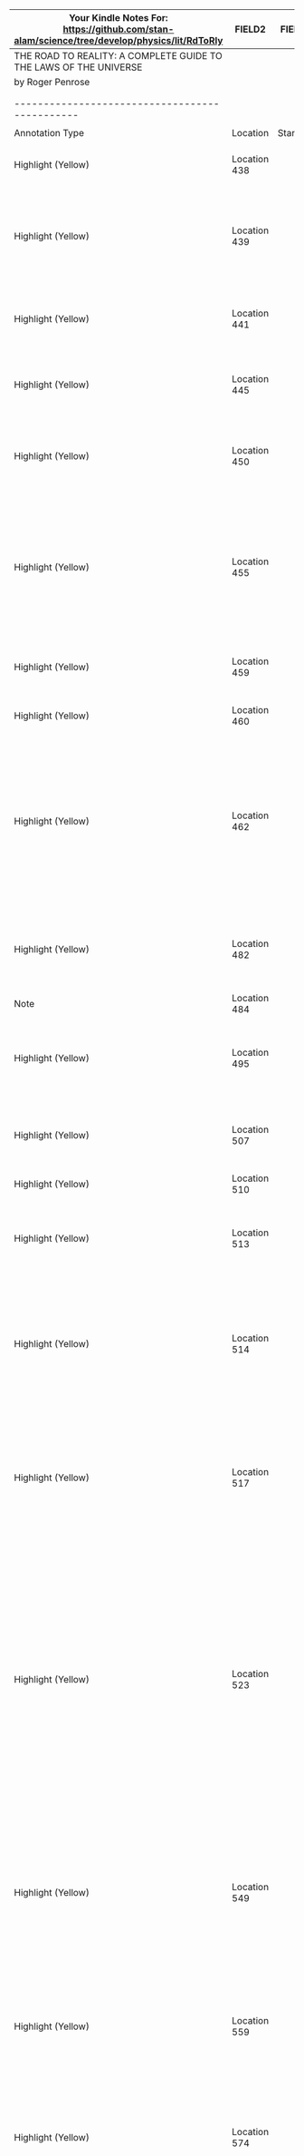 |Your Kindle Notes For: https://github.com/stan-alam/science/tree/develop/physics/lit/RdToRly                                          |FIELD2      |FIELD3  |FIELD4                                                                                                                                                                                                                                                                                                                                                                                                                                                                                                                                                                                                                                                                                                                             |
|-----------------------------------------------------------------|------------|--------|-----------------------------------------------------------------------------------------------------------------------------------------------------------------------------------------------------------------------------------------------------------------------------------------------------------------------------------------------------------------------------------------------------------------------------------------------------------------------------------------------------------------------------------------------------------------------------------------------------------------------------------------------------------------------------------------------------------------------------------|
|THE ROAD TO REALITY: A COMPLETE GUIDE TO THE LAWS OF THE UNIVERSE|            |        |                                                                                                                                                                                                                                                                                                                                                                                                                                                                                                                                                                                                                                                                                                                                   |
|by Roger Penrose                                                 |            |        |                                                                                                                                                                                                                                                                                                                                                                                                                                                                                                                                                                                                                                                                                                                                   |
|                                                                 |            |        |                                                                                                                                                                                                                                                                                                                                                                                                                                                                                                                                                                                                                                                                                                                                   |
|                                                                 |            |        |                                                                                                                                                                                                                                                                                                                                                                                                                                                                                                                                                                                                                                                                                                                                   |
|----------------------------------------------                   |            |        |                                                                                                                                                                                                                                                                                                                                                                                                                                                                                                                                                                                                                                                                                                                                   |
|                                                                 |            |        |                                                                                                                                                                                                                                                                                                                                                                                                                                                                                                                                                                                                                                                                                                                                   |
|Annotation Type                                                  |Location    |Starred?|Annotation                                                                                                                                                                                                                                                                                                                                                                                                                                                                                                                                                                                                                                                                                                                         |
|Highlight (Yellow)                                               |Location 438|        |This is the search for the underlying principles that govern the behaviour of our universe.                                                                                                                                                                                                                                                                                                                                                                                                                                                                                                                                                                                                                                        |
|Highlight (Yellow)                                               |Location 439|        |But this journey has proved to be a profoundly difficult one, and real understanding has, for the most part, come but slowly. This inherent difficulty has led us in many false directions; hence we should learn caution.                                                                                                                                                                                                                                                                                                                                                                                                                                                                                                         |
|Highlight (Yellow)                                               |Location 441|        |many scientists of today have voiced the opinion that we may be close to a basic understanding of all the underlying principles of physics.                                                                                                                                                                                                                                                                                                                                                                                                                                                                                                                                                                                        |
|Highlight (Yellow)                                               |Location 445|        |shied away from presenting mathematical formulae, despite dire warnings of the severe reduction in readership                                                                                                                                                                                                                                                                                                                                                                                                                                                                                                                                                                                                                      |
|Highlight (Yellow)                                               |Location 450|        |for them to comprehend the research going on at the cutting edge of physical theory if they cannot even master the manipulation of fractions? Well, I certainly see the difficulty.                                                                                                                                                                                                                                                                                                                                                                                                                                                                                                                                                |
|Highlight (Yellow)                                               |Location 455|        |of mathematical symbols, however simply presented, can see only the stern face of a parent or teacher who tried to force into them a non-comprehending parrot-like apparent competence—a duty, and a duty alone—and no hint of the magic or beauty of the subject might be allowed to come through.                                                                                                                                                                                                                                                                                                                                                                                                                                |
|Highlight (Yellow)                                               |Location 459|        |One of my mother’s closest friends, when she was a young girl, was among those who could not grasp fractions.                                                                                                                                                                                                                                                                                                                                                                                                                                                                                                                                                                                                                      |
|Highlight (Yellow)                                               |Location 460|        |she had retired from a successful career as a ballet dancer.                                                                                                                                                                                                                                                                                                                                                                                                                                                                                                                                                                                                                                                                       |
|Highlight (Yellow)                                               |Location 462|        |‘It’s all that cancelling’, she said to me, ‘I could just never get the hang of cancelling.’ She was an elegant and highly intelligent woman, and there is no doubt in my mind that the mental qualities that are required in comprehending the sophisticated choreography that is central to ballet are in no way inferior to those which must be brought to bear on a mathematical problem.                                                                                                                                                                                                                                                                                                                                      |
|Highlight (Yellow)                                               |Location 482|        |undergraduate, I guess my schoolteacher was making a brave attempt at telling us the definition of a fraction in terms of the ubiquitous mathematical notion of an equivalence class.                                                                                                                                                                                                                                                                                                                                                                                                                                                                                                                                              |
|Note                                                             |Location 484|        |see infinite series.                                                                                                                                                                                                                                                                                                                                                                                                                                                                                                                                                                                                                                                                                                               |
|Highlight (Yellow)                                               |Location 495|        |“equivalence class” notion, the fraction , for example, simply is the infinite collection of all pairs (3, 8), (–3, – 8), (6, 16), (– 6, – 16), (9, 24), (– 9, – 24), (12, 32),…,                                                                                                                                                                                                                                                                                                                                                                                                                                                                                                                                                  |
|Highlight (Yellow)                                               |Location 507|        |I shall try to avoid, as far as I can, the kind of mathematical pedantry that leads us to define a fraction in terms of an ‘infinite class of pairs’                                                                                                                                                                                                                                                                                                                                                                                                                                                                                                                                                                               |
|Highlight (Yellow)                                               |Location 510|        |when added to itself 8 times in all, gives 3.                                                                                                                                                                                                                                                                                                                                                                                                                                                                                                                                                                                                                                                                                      |
|Highlight (Yellow)                                               |Location 513|        |One way to see that fractions do make consistent sense is, indeed, to use the ‘definition’ in terms of infinite collections of pairs of integers (whole numbers),                                                                                                                                                                                                                                                                                                                                                                                                                                                                                                                                                                  |
|Highlight (Yellow)                                               |Location 514|        |But that does not mean that actually is such a collection. It is better to think of as being an entity with some kind of (Platonic) existence of its own, and that the infinite collection of pairs is merely one way of our coming to terms with the consistency of this type of entity.                                                                                                                                                                                                                                                                                                                                                                                                                                          |
|Highlight (Yellow)                                               |Location 517|        |With familiarity, we begin to believe that we can easily grasp a notion like as something that has its own kind of existence, and the idea of an ‘infinite collection of pairs’ is merely a pedantic device—a device that quickly recedes from our imaginations once we have grasped it. Much of mathematics is like that.                                                                                                                                                                                                                                                                                                                                                                                                         |
|Highlight (Yellow)                                               |Location 523|        |In particular, the above notion of an equivalence class is relevant not only to a great deal of important (but confusing) mathematics, but a great deal of important (and confusing) physics as well, such as Einstein’s general theory of relativity and the ‘gauge theory’ principles that describe the forces of Nature according to modern particle physics. In modern physics, one cannot avoid facing up to the subtleties of much sophisticated mathematics. It is for this reason that I have spent the first 16 chapters of this work directly on the description of mathematical ideas.                                                                                                                                  |
|Highlight (Yellow)                                               |Location 549|        |I hope that working through these exercises will provide a significant aid towards accumulating such skills. It is always the case, with mathematics, that a little direct experience of thinking over things on your own can provide a much deeper understanding than merely reading about them. (If you need the solutions, see the website www.roadsolutions.ox.ac.uk                                                                                                                                                                                                                                                                                                                                                           |
|Highlight (Yellow)                                               |Location 559|        |It may be said that this book is really about the relation between mathematics and physics, and how the interplay between the two strongly influences those drives that underlie our searches for a better theory of the universe.                                                                                                                                                                                                                                                                                                                                                                                                                                                                                                 |
|Highlight (Yellow)                                               |Location 574|        |This is called an ‘equivalence class’ because it actually is a class of entities (the entities, in this particular case, being pairs of whole numbers), each member of which is deemed to be equivalent, in a specified sense, to each of the other members.                                                                                                                                                                                                                                                                                                                                                                                                                                                                       |
|Highlight (Yellow)                                               |Location 652|        |The Euclidean ‘length’ of a 3-vector quantity a = (a1,a2,a3) may be written a, where , and the scalar product of a with b = (b1,b2,b3), written a • b = a1b1 + a2b2 + a3b3. This ‘dot’ notation for scalar products applies also in the general n-dimensional context, for the scalar (or inner) product α • ξ of an abstract covector α with a vector ξ.                                                                                                                                                                                                                                                                                                                                                                          |
|Highlight (Yellow)                                               |Location 661|        |(Instead, I shall tend to adopt a philosophical standpoint that the classical and quantum entities are really the ‘same’—and so it is fair to use the same symbols for each—except that in the classical case one is justified in ignoring quantities of the order of ħ, so that the classical commutation properties ab = ba can hold, whereas in quantum mechanics, ab might differ from ba by something of order ħ.)                                                                                                                                                                                                                                                                                                            |
|Highlight (Yellow)                                               |Location 708|        |the appearance                                                                                                                                                                                                                                                                                                                                                                                                                                                                                                                                                                                                                                                                                                                     |
|Highlight (Yellow)                                               |Location 755|        |If the heavens had shown such little concern for the Catastrophe, having a stature far greater even than that terrible Daemon, Am-tep reasoned, why should the forces controlling the Daemon itself show concern for what the little people on the island had been doing, with their foolish rituals and human sacrifice? He felt embarrassed by his own foolish thoughts at the time, that the Daemon might be concerned by the mere patterns on his pots. Yet Am-tep was still troubled by the question ‘why?’ What deep forces control the behaviour of the world, and why do they sometimes burst forth in violent and seemingly incomprehensible ways? He shared his questions with his grandson, but there were no answers. —|
|Highlight (Yellow)                                               |Location 780|        |Do not seek for reasons in the specific patterns of stars, or of other scattered arrangements of objects; look, instead, for a deeper universal order in the way that things behave.                                                                                                                                                                                                                                                                                                                                                                                                                                                                                                                                               |
|Highlight (Yellow)                                               |Location 794|        |After some time, Amphos was accepted into the brotherhood. The name of the sage was Pythagoras.                                                                                                                                                                                                                                                                                                                                                                                                                                                                                                                                                                                                                                    |
|Highlight (Yellow)                                               |Location 842|        |What they had to do first was to discover how to disentangle the true from the suppositional in mathematics. A procedure was required for telling whether a given mathematical assertion                                                                                                                                                                                                                                                                                                                                                                                                                                                                                                                                           |
|Highlight (Yellow)                                               |Location 843|        |is or is not to be trusted as true. Until that preliminary issue could be settled in a reasonable way, there would be little hope of seriously addressing those more                                                                                                                                                                                                                                                                                                                                                                                                                                                                                                                                                               |
|Highlight (Yellow)                                               |Location 845|        |This realization that the key to the understanding of Nature lay within an unassailable mathematics was perhaps the first major breakthrough in science.                                                                                                                                                                                                                                                                                                                                                                                                                                                                                                                                                                           |
|Highlight (Yellow)                                               |Location 848|        |great Greek philosophers Thales of Miletus (c.625–547 bc) and Pythagoras*1 of Samos (c.572–497 bc) began to introduce the notion of mathematical proof that the first firm foundation stone of mathematical understanding—and therefore of science itself—was laid.                                                                                                                                                                                                                                                                                                                                                                                                                                                                |
|Highlight (Yellow)                                               |Location 851|        |Thales may have been the first to introduce this notion of proof, but it seems to have been the Pythagoreans who first made important use of it to establish things that were not otherwise obvious.                                                                                                                                                                                                                                                                                                                                                                                                                                                                                                                               |
|Highlight (Yellow)                                               |Location 859|        |precise relationship between the arithmetic of numbers and the geometry of physical space (see Chapter 2).                                                                                                                                                                                                                                                                                                                                                                                                                                                                                                                                                                                                                         |
|Highlight (Yellow)                                               |Location 862|        |Nonetheless, some of these conclusions were leaked out, with unfortunate consequences for the ‘moles’—on at least one occasion, death by drowning!                                                                                                                                                                                                                                                                                                           <a>
  <img src="https://github.com/stan-alam/science/blob/develop/mathematics/lit/Morris_Kline/MathandPhysWrld/images/20220322_152016.jpg" width="50%" height="50%">
<a>                                                                                                                                                               
|Your Kindle Notes For: https://github.com/stan-alam/science/tree/develop/physics/lit/RdToRly                                          |FIELD2      |FIELD3  |FIELD4                                                                                                                                                                                                                                                                                                                                                                                                                                                                                                                                                                                                                                                                                                                             |
|-----------------------------------------------------------------|------------|--------|-----------------------------------------------------------------------------------------------------------------------------------------------------------------------------------------------------------------------------------------------------------------------------------------------------------------------------------------------------------------------------------------------------------------------------------------------------------------------------------------------------------------------------------------------------------------------------------------------------------------------------------------------------------------------------------------------------------------------------------|
|THE ROAD TO REALITY: A COMPLETE GUIDE TO THE LAWS OF THE UNIVERSE|            |        |                                                                                                                                                                                                                                                                                                                                                                                                                                                                                                                                                                                                                                                                                                                                   |
|by Roger Penrose                                                 |            |        |                                                                                                                                                                                                                                                                                                                                                                                                                                                                                                                                                                                                                                                                                                                                   |
|                                                                 |            |        |                                                                                                                                                                                                                                                                                                                                                                                                                                                                                                                                                                                                                                                                                                                                   |
|                                                                 |            |        |                                                                                                                                                                                                                                                                                                                                                                                                                                                                                                                                                                                                                                                                                                                                   |
|----------------------------------------------                   |            |        |                                                                                                                                                                                                                                                                                                                                                                                                                                                                                                                                                                                                                                                                                                                                   |
|                                                                 |            |        |                                                                                                                                                                                                                                                                                                                                                                                                                                                                                                                                                                                                                                                                                                                                   |
|Annotation Type                                                  |Location    |Starred?|Annotation                                                                                                                                                                                                                                                                                                                                                                                                                                                                                                                                                                                                                                                                                                                         |

                                                                                                       |
|Highlight (Yellow)                                               |Location 867|        |A proof, in mathematics, is an impeccable argument, using only the methods of pure logical reasoning, which enables one to infer the validity of a given mathematical assertion from the pre-established validity of other mathematical assertions, or from some particular primitive assertions—the axioms—whose validity is taken to be self-evident. Once such a mathematical assertion has been established in this way, it is referred to as a theorem.                                                                                                                                                                                                                                                                       |
|Highlight (Yellow)                                               |Location 874|        |The ancients knew of only one kind of geometry, namely that which we now refer to as Euclidean geometry, but now we know of many other types. Thus, in considering the geometrical theorems of ancient Greek times, it becomes important to specify that the notion of geometry being referred to is indeed Euclid’s geometry. (I shall be more explicit about these issues in §2.4, where an important example of non-Euclidean geometry will be given.)                                                                                                                                                                                                                                                                          |
